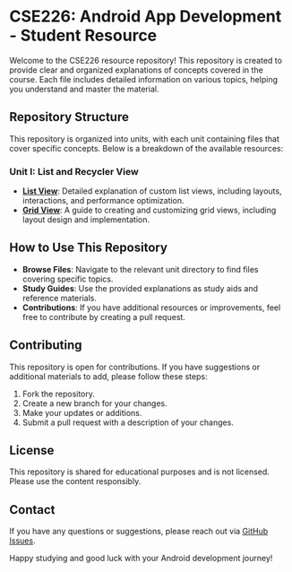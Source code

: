 # CSE226: Android App Development - Student Resource

Welcome to the CSE226 resource repository! This repository is created to provide clear and organized explanations of concepts covered in the course. Each file includes detailed information on various topics, helping you understand and master the material.

## Repository Structure

This repository is organized into units, with each unit containing files that cover specific concepts. Below is a breakdown of the available resources:

### Unit I: List and Recycler View

- **[List View](UNIT-I/1.MyListPractice/README.md)**: Detailed explanation of custom list views, including layouts, interactions, and performance optimization.
- **[Grid View](UNIT-I/2.MyGridViewPractice/README.md)**: A guide to creating and customizing grid views, including layout design and implementation.
<!--
- **[Recycler View](UNIT-I/Recycler-View.md)**: Comprehensive coverage of RecyclerView, including view holders, adapters, layout managers, and handling click events.
- **[Card View](UNIT-I/Card-View.md)**: Instructions on creating and styling card views, along with integration tips.

### Unit II: Background Processes

- **[Kotlin Coroutines](UNIT-II/Kotlin-Coroutines.md)**: Basics of Kotlin coroutines, scopes, contexts, and integration with Live Data.
- **[Services](UNIT-II/Services.md)**: How to create and manage bound and unbound services, including foreground services.
- **[Broadcast Receiver](UNIT-II/Broadcast-Receiver.md)**: How to register and handle broadcasts in Android.

### Unit III: Delightful User Experience

- **[Drawables](UNIT-III/Drawables.md)**: Overview of drawable types, usage, and creating custom drawables.
- **[Styles & Themes](UNIT-III/Styles-Themes.md)**: How to define and apply styles and themes in your app.
- **[Card and Color](UNIT-III/Card-Color.md)**: Managing color resources, color schemes, and theming.
- **[Floating Action Buttons](UNIT-III/Floating-Action-Buttons.md)**: Implementation and customization of Floating Action Buttons.

### Unit IV: Storage Options

- **[SQLite Database](UNIT-IV/SQLite-Database.md)**: Creating, managing, and performing CRUD operations with SQLite. Includes a guide on SQLiteOpenHelper.
- **[Room Database](UNIT-IV/Room-Database.md)**: Working with Room Database, including entities, DAOs, migration, and Live Data integration.

### Unit V: Location and Maps

- **[User's Current Location](UNIT-V/User-Location.md)**: Accessing and updating user location, handling permissions, and using the Fused Location Provider.
- **[Google Maps API](UNIT-V/Google-Maps-API.md)**: Integration, customization, and handling geo/reverse geo coding.
- **[API Calling](UNIT-V/API-Calling.md)**: Making API calls, handling responses, and integrating APIs with location services.

### Unit VI: Testing and Deployment

- **[Debugging](UNIT-VI/Debugging.md)**: Techniques and tools for effective debugging and error analysis.
- **[Unit Test and Espresso Test](UNIT-VI/Testing.md)**: Writing and running unit and UI tests.
- **[Deployment](UNIT-VI/Deployment.md)**: Steps to upload an app on Google Play, including preparation, signing, and managing your developer account.
-->

## How to Use This Repository

- **Browse Files**: Navigate to the relevant unit directory to find files covering specific topics.
- **Study Guides**: Use the provided explanations as study aids and reference materials.
- **Contributions**: If you have additional resources or improvements, feel free to contribute by creating a pull request.

## Contributing

This repository is open for contributions. If you have suggestions or additional materials to add, please follow these steps:

1. Fork the repository.
2. Create a new branch for your changes.
3. Make your updates or additions.
4. Submit a pull request with a description of your changes.

## License

This repository is shared for educational purposes and is not licensed. Please use the content responsibly.

## Contact

If you have any questions or suggestions, please reach out via [GitHub Issues](https://github.com/Ashcoder9752/CSE226/issues).

Happy studying and good luck with your Android development journey!